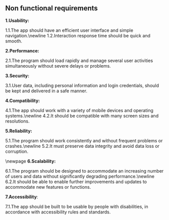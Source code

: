 ## Non functional requirements

**1.Usability:**

   1.1.The app should have an efficient user interface and simple navigation.\newline
   1.2.Interaction response time should be quick and smooth.
   
**2.Performance:**

   2.1.The program should load rapidly and manage several user activities simultaneously without severe delays or problems. 
   
**3.Security:**

   3.1.User data, including personal information and login credentials, should be kept and delivered in a safe manner.
   
**4.Compatibility:**

   4.1.The app should work with a variety of mobile devices and operating systems.\newline
   4.2.It should be compatible with many screen sizes and resolutions.
   
**5.Reliability:**

   5.1.The program should work consistently and without frequent problems or crashes.\newline
   5.2.It must preserve data integrity and avoid data loss or corruption.

\newpage
**6.Scalability:**

   6.1.The program should be designed to accommodate an increasing number of users and data without significantly degrading performance.\newline
   6.2.It should be able to enable further improvements and updates to accommodate new features or functions.
   
**7.Accessibility**:

   7.1.The app should be built to be usable by people with disabilities, in accordance with accessibility rules and standards.
